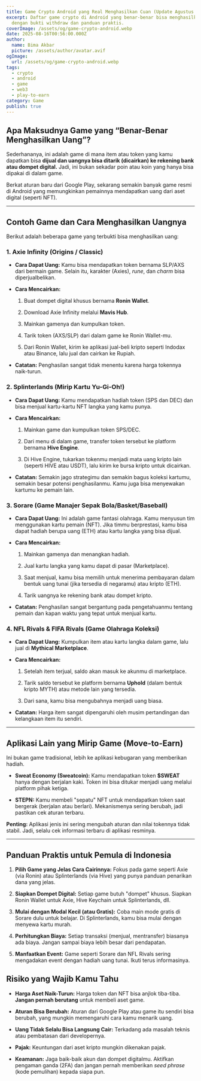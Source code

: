 ```yaml
---
title: Game Crypto Android yang Real Menghasilkan Cuan (Update Agustus 2025)
excerpt: Daftar game crypto di Android yang benar-benar bisa menghasilkan uang,
  dengan bukti withdraw dan panduan praktis.
coverImage: /assets/og/game-crypto-android.webp
date: 2025-08-16T00:56:00.000Z
author:
  name: Bima Akbar
  picture: /assets/author/avatar.avif
ogImage:
  url: /assets/og/game-crypto-android.webp
tags:
  - crypto
  - android
  - game
  - web3
  - play-to-earn
category: Game
publish: true
---
```

## **Apa Maksudnya Game yang “Benar-Benar Menghasilkan Uang”?**

Sederhananya, ini adalah game di mana item atau token yang kamu dapatkan bisa **dijual dan uangnya bisa ditarik (dicairkan) ke rekening bank atau dompet digital.** Jadi, ini bukan sekadar poin atau koin yang hanya bisa dipakai di dalam game.

Berkat aturan baru dari Google Play, sekarang semakin banyak game resmi di Android yang memungkinkan pemainnya mendapatkan uang dari aset digital (seperti NFT).

* * *

## Contoh Game dan Cara Menghasilkan Uangnya

Berikut adalah beberapa game yang terbukti bisa menghasilkan uang:

### 1\. Axie Infinity (Origins / Classic)

*   **Cara Dapat Uang:** Kamu bisa mendapatkan token bernama SLP/AXS dari bermain game. Selain itu, karakter (Axies), _rune_, dan _charm_ bisa diperjualbelikan.
    
*   **Cara Mencairkan:**
    
    1.  Buat dompet digital khusus bernama **Ronin Wallet**.
        
    2.  Download Axie Infinity melalui **Mavis Hub**.
        
    3.  Mainkan gamenya dan kumpulkan token.
        
    4.  Tarik token (AXS/SLP) dari dalam game ke Ronin Wallet-mu.
        
    5.  Dari Ronin Wallet, kirim ke aplikasi jual-beli kripto seperti Indodax atau Binance, lalu jual dan cairkan ke Rupiah.
        
*   **Catatan:** Penghasilan sangat tidak menentu karena harga tokennya naik-turun.
    

### 2\. Splinterlands (Mirip Kartu Yu-Gi-Oh!)

*   **Cara Dapat Uang:** Kamu mendapatkan hadiah token (SPS dan DEC) dan bisa menjual kartu-kartu NFT langka yang kamu punya.
    
*   **Cara Mencairkan:**
    
    1.  Mainkan game dan kumpulkan token SPS/DEC.
        
    2.  Dari menu di dalam game, transfer token tersebut ke platform bernama **Hive Engine**.
        
    3.  Di Hive Engine, tukarkan tokenmu menjadi mata uang kripto lain (seperti HIVE atau USDT), lalu kirim ke bursa kripto untuk dicairkan.
        
*   **Catatan:** Semakin jago strategimu dan semakin bagus koleksi kartumu, semakin besar potensi penghasilanmu. Kamu juga bisa menyewakan kartumu ke pemain lain.
    

### 3\. Sorare (Game Manajer Sepak Bola/Basket/Baseball)

*   **Cara Dapat Uang:** Ini adalah game fantasi olahraga. Kamu menyusun tim menggunakan kartu pemain (NFT). Jika timmu berprestasi, kamu bisa dapat hadiah berupa uang (ETH) atau kartu langka yang bisa dijual.
    
*   **Cara Mencairkan:**
    
    1.  Mainkan gamenya dan menangkan hadiah.
        
    2.  Jual kartu langka yang kamu dapat di pasar (Marketplace).
        
    3.  Saat menjual, kamu bisa memilih untuk menerima pembayaran dalam bentuk uang tunai (jika tersedia di negaramu) atau kripto (ETH).
        
    4.  Tarik uangnya ke rekening bank atau dompet kripto.
        
*   **Catatan:** Penghasilan sangat bergantung pada pengetahuanmu tentang pemain dan kapan waktu yang tepat untuk menjual kartu.
    

### 4\. NFL Rivals & FIFA Rivals (Game Olahraga Koleksi)

*   **Cara Dapat Uang:** Kumpulkan item atau kartu langka dalam game, lalu jual di **Mythical Marketplace**.
    
*   **Cara Mencairkan:**
    
    1.  Setelah item terjual, saldo akan masuk ke akunmu di marketplace.
        
    2.  Tarik saldo tersebut ke platform bernama **Uphold** (dalam bentuk kripto MYTH) atau metode lain yang tersedia.
        
    3.  Dari sana, kamu bisa mengubahnya menjadi uang biasa.
        
*   **Catatan:** Harga item sangat dipengaruhi oleh musim pertandingan dan kelangkaan item itu sendiri.
    

* * *

## **Aplikasi Lain yang Mirip Game (Move-to-Earn)**

Ini bukan game tradisional, lebih ke aplikasi kebugaran yang memberikan hadiah.

*   **Sweat Economy (Sweatcoin):** Kamu mendapatkan token **$SWEAT** hanya dengan berjalan kaki. Token ini bisa ditukar menjadi uang melalui platform pihak ketiga.
    
*   **STEPN:** Kamu membeli "sepatu" NFT untuk mendapatkan token saat bergerak (berjalan atau berlari). Mekanismenya sering berubah, jadi pastikan cek aturan terbaru.
    

**Penting:** Aplikasi jenis ini sering mengubah aturan dan nilai tokennya tidak stabil. Jadi, selalu cek informasi terbaru di aplikasi resminya.

* * *

## **Panduan Praktis untuk Pemula di Indonesia**

1.  **Pilih Game yang Jelas Cara Cairinnya:** Fokus pada game seperti Axie (via Ronin) atau Splinterlands (via Hive) yang punya panduan penarikan dana yang jelas.
    
2.  **Siapkan Dompet Digital:** Setiap game butuh "dompet" khusus. Siapkan Ronin Wallet untuk Axie, Hive Keychain untuk Splinterlands, dll.
    
3.  **Mulai dengan Modal Kecil (atau Gratis):** Coba main mode gratis di Sorare dulu untuk belajar. Di Splinterlands, kamu bisa mulai dengan menyewa kartu murah.
    
4.  **Perhitungkan Biaya:** Setiap transaksi (menjual, mentransfer) biasanya ada biaya. Jangan sampai biaya lebih besar dari pendapatan.
    
5.  **Manfaatkan Event:** Game seperti Sorare dan NFL Rivals sering mengadakan event dengan hadiah uang tunai. Ikuti terus informasinya.
    

## **Risiko yang Wajib Kamu Tahu**

*   **Harga Aset Naik-Turun:** Harga token dan NFT bisa anjlok tiba-tiba. **Jangan pernah berutang** untuk membeli aset game.
    
*   **Aturan Bisa Berubah:** Aturan dari Google Play atau game itu sendiri bisa berubah, yang mungkin memengaruhi cara kamu menarik uang.
    
*   **Uang Tidak Selalu Bisa Langsung Cair:** Terkadang ada masalah teknis atau pembatasan dari developernya.
    
*   **Pajak:** Keuntungan dari aset kripto mungkin dikenakan pajak.
    
*   **Keamanan:** Jaga baik-baik akun dan dompet digitalmu. Aktifkan pengaman ganda (2FA) dan jangan pernah memberikan _seed phrase_ (kode pemulihan) kepada siapa pun.